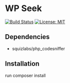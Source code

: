 # WP Seek

[![Build Status](https://travis-ci.org/Beth3346/wp-seek.svg?branch=master)](https://travis-ci.org/Beth3346/wp-seek)
[![License: MIT](https://img.shields.io/badge/License-MIT-yellow.svg)](https://opensource.org/licenses/MIT)

## Dependencies

* squizlabs/php_codesniffer

## Installation

run composer install
